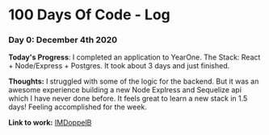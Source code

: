# 100 Days Of Code - Log

### Day 0: December 4th 2020

**Today's Progress**: I completed an application to YearOne. The Stack: React + Node/Express + Postgres. It took about 3 days and just finished.

**Thoughts:** I struggled with some of the logic for the backend. But it was an awesome experience building a new Node Explress and Sequelize api which I have never done before. It feels great to learn a new stack in 1.5 days! Feeling accomplished for the week.

**Link to work:** [IMDoppelB](https://github.com/jakemeout/imdoppelb)
